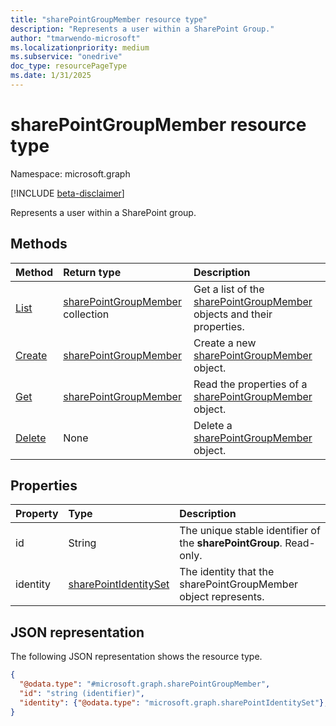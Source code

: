 ```yaml
---
title: "sharePointGroupMember resource type"
description: "Represents a user within a SharePoint Group."
author: "tmarwendo-microsoft"
ms.localizationpriority: medium
ms.subservice: "onedrive"
doc_type: resourcePageType
ms.date: 1/31/2025
---
```


# sharePointGroupMember resource type

Namespace: microsoft.graph

[!INCLUDE [beta-disclaimer](../../includes/beta-disclaimer.md)]

Represents a user within a SharePoint group.

## Methods
|Method|Return type|Description|
|:---|:---|:---|
|[List](../api/sharepointgroup-list-members.md)|[sharePointGroupMember](../resources/sharepointgroupmember.md) collection|Get a list of the [sharePointGroupMember](../resources/sharepointgroupmember.md) objects and their properties.|
|[Create](../api/sharepointgroup-post-member.md)|[sharePointGroupMember](../resources/sharepointgroupmember.md)|Create a new [sharePointGroupMember](../resources/sharepointgroupmember.md) object.|
|[Get](../api/sharepointgroup-get-member.md)|[sharePointGroupMember](../resources/sharepointgroupmember.md)|Read the properties of a [sharePointGroupMember](../resources/sharepointgroupmember.md) object.|
|[Delete](../api/sharepointgroup-delete-member.md)|None|Delete a [sharePointGroupMember](../resources/sharepointgroupmember.md) object.|

## Properties
|Property|Type|Description|
|:---|:---|:---|
|id|String|The unique stable identifier of the **sharePointGroup**. Read-only.|
|identity|[sharePointIdentitySet](../resources/sharepointidentityset.md)|The identity that the sharePointGroupMember object represents. |


## JSON representation
The following JSON representation shows the resource type.
<!-- {
  "blockType": "resource",
  "keyProperty": "id",
  "@odata.type": "microsoft.graph.sharePointGroupMember",
  "openType": false
}
-->
``` json
{
  "@odata.type": "#microsoft.graph.sharePointGroupMember",
  "id": "string (identifier)",
  "identity": {"@odata.type": "microsoft.graph.sharePointIdentitySet"},
}
```